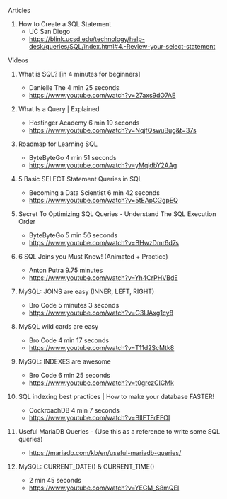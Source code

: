 Articles

1. How to Create a SQL Statement
    - UC San Diego
    - https://blink.ucsd.edu/technology/help-desk/queries/SQL/index.html#4.-Review-your-select-statement


Videos

1. What is SQL? [in 4 minutes for beginners]
    - Danielle The 4 min 25 seconds
    - https://www.youtube.com/watch?v=27axs9dO7AE

2. What Is a Query | Explained
    - Hostinger Academy 6 min 19 seconds
    - https://www.youtube.com/watch?v=NqjfQswuBug&t=37s

3. Roadmap for Learning SQL
    - ByteByteGo 4 min 51 seconds
    - https://www.youtube.com/watch?v=yMqldbY2AAg

4. 5 Basic SELECT Statement Queries in SQL
    - Becoming a Data Scientist 6 min 42 seconds
    - https://www.youtube.com/watch?v=5tEApCGgpEQ

5. Secret To Optimizing SQL Queries - Understand The SQL Execution Order
    - ByteByteGo 5 min 56 seconds
    - https://www.youtube.com/watch?v=BHwzDmr6d7s

6. 6 SQL Joins you Must Know! (Animated + Practice)
    - Anton Putra 9.75 minutes
    - https://www.youtube.com/watch?v=Yh4CrPHVBdE

7. MySQL: JOINS are easy (INNER, LEFT, RIGHT)
    - Bro Code 5 minutes 3 seconds
    - https://www.youtube.com/watch?v=G3lJAxg1cy8

8. MySQL wild cards are easy
    - Bro Code 4 min 17 seconds
    - https://www.youtube.com/watch?v=T11d2ScMtk8

9. MySQL: INDEXES are awesome
    - Bro Code 6 min 25 seconds
    - https://www.youtube.com/watch?v=t0grczCICMk

10. SQL indexing best practices | How to make your database FASTER!
    - CockroachDB 4 min 7 seconds
    - https://www.youtube.com/watch?v=BIlFTFrEFOI

11. Useful MariaDB Queries - (Use this as a reference to write some SQL queries)
    - https://mariadb.com/kb/en/useful-mariadb-queries/

12. MySQL: CURRENT_DATE() & CURRENT_TIME()
    - 2 min 45 seconds
    - https://www.youtube.com/watch?v=YEGM_S8mQEI
